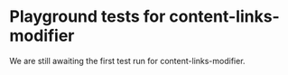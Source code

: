 # Playground tests for content-links-modifier
We are still awaiting the first test run for content-links-modifier.
